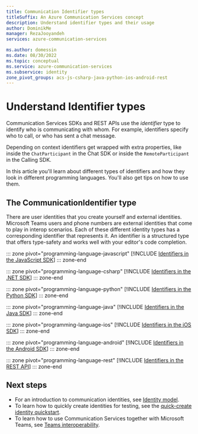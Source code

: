 ```yaml
---
title: Communication Identifier types
titleSuffix: An Azure Communication Services concept
description: Understand identifier types and their usage
author: DominikMe
manager: RezaJooyandeh
services: azure-communication-services

ms.author: domessin
ms.date: 08/30/2022
ms.topic: conceptual
ms.service: azure-communication-services
ms.subservice: identity
zone_pivot_groups: acs-js-csharp-java-python-ios-android-rest
---
```


# Understand Identifier types

Communication Services SDKs and REST APIs use the *identifier* type to identify who is communicating with whom. For example, identifiers specify who to call, or who has sent a chat message.

Depending on context identifiers get wrapped with extra properties, like inside the `ChatParticipant` in the Chat SDK or inside the `RemoteParticipant` in the Calling SDK.

In this article you'll learn about different types of identifiers and how they look in different programming languages. You'll also get tips on how to use them.


## The CommunicationIdentifier type

There are user identities that you create yourself and external identities. Microsoft Teams users and phone numbers are external identities that come to play in interop scenarios. Each of these different identity types has a corresponding identifier that represents it. An identifier is a structured type that offers type-safety and works well with your editor's code completion.

::: zone pivot="programming-language-javascript"
[!INCLUDE [Identifiers in the JavaScript SDK](./includes/identifiers/identifiers-js.md)]
::: zone-end

::: zone pivot="programming-language-csharp"
[!INCLUDE [Identifiers in the .NET SDK](./includes/identifiers/identifiers-net.md)]
::: zone-end

::: zone pivot="programming-language-python"
[!INCLUDE [Identifiers in the Python SDK](./includes/identifiers/identifiers-python.md)]
::: zone-end

::: zone pivot="programming-language-java"
[!INCLUDE [Identifiers in the Java SDK](./includes/identifiers/identifiers-java.md)]
::: zone-end

::: zone pivot="programming-language-ios"
[!INCLUDE [Identifiers in the iOS SDK](./includes/identifiers/identifiers-java.md)]
::: zone-end

::: zone pivot="programming-language-android"
[!INCLUDE [Identifiers in the Android SDK](./includes/identifiers/identifiers-android.md)]
::: zone-end

::: zone pivot="programming-language-rest"
[!INCLUDE [Identifiers in the REST API](./includes/identifiers/identifiers-rest.md)]
::: zone-end


## Next steps

* For an introduction to communication identities, see [Identity model](./identity-model.md).
* To learn how to quickly create identities for testing, see the [quick-create identity quickstart](../quickstarts/identity/quick-create-identity.md).
* To learn how to use Communication Services together with Microsoft Teams, see [Teams interoperability](./teams-interop.md).
